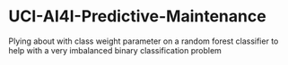 # UCI-AI4I-Predictive-Maintenance

Plying about with class weight parameter on a random forest classifier to help with a very imbalanced binary classification problem

